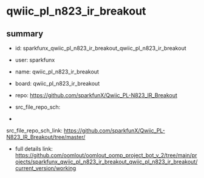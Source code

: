 # qwiic_pl_n823_ir_breakout
 
## summary 
* id: sparkfunx_qwiic_pl_n823_ir_breakout_qwiic_pl_n823_ir_breakout
* user: sparkfunx
* name: qwiic_pl_n823_ir_breakout
* board: qwiic_pl_n823_ir_breakout
* repo: https://github.com/sparkfunX/Qwiic_PL-N823_IR_Breakout



* src_file_repo_sch: 
*
 src_file_repo_sch_link: https://github.com/sparkfunX/Qwiic_PL-N823_IR_Breakout/tree/master/
* full details link: https://github.com/oomlout/oomlout_oomp_project_bot_v_2/tree/main/projects/sparkfunx_qwiic_pl_n823_ir_breakout_qwiic_pl_n823_ir_breakout/current_version/working  






